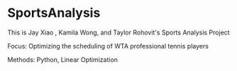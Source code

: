 # SportsAnalysis
This is Jay Xiao , Kamila Wong, and Taylor Rohovit's Sports Analysis Project

Focus: Optimizing the scheduling of WTA professional tennis players

Methods: Python, Linear Optimization
